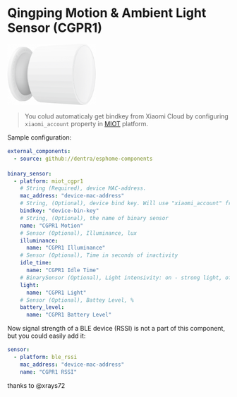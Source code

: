 # Qingping Motion & Ambient Light Sensor (CGPR1)

<img src="miot_cgpr1.png" alt="CGPR1" width="200"/>

> You colud automaticaly get bindkey from Xiaomi Cloud by configuring `xiaomi_account` property in [MIOT](../miot/) platform.

Sample configuration:
```yaml
external_components:
  - source: github://dentra/esphome-components

binary_sensor:
  - platform: miot_cgpr1
    # String (Required), device MAC-address.
    mac_address: "device-mac-address"
    # String, (Optional), device bind key. Will use "xiaomi_account" from "miot" if absent to automaticaly get the bindkey.
    bindkey: "device-bin-key"
    # String, (Optional), the name of binary sensor
    name: "CGPR1 Motion"
    # Sensor (Optional), Illuminance, lux
    illuminance:
      name: "CGPR1 Illuminance"
    # Sensor (Optional), Time in seconds of inactivity
    idle_time:
      name: "CGPR1 Idle Time"
    # BinarySensor (Optional), Light intensivity: on - strong light, off - weak light
    light:
      name: "CGPR1 Light"
    # Sensor (Optional), Battey Level, %
    battery_level:
      name: "CGPR1 Battery Level"
```

Now signal strength of a BLE device (RSSI) is not a part of this component, but you could easily add it:
```yaml
sensor:
  - platform: ble_rssi
    mac_address: "device-mac-address"
    name: "CGPR1 RSSI"
```

thanks to @xrays72
